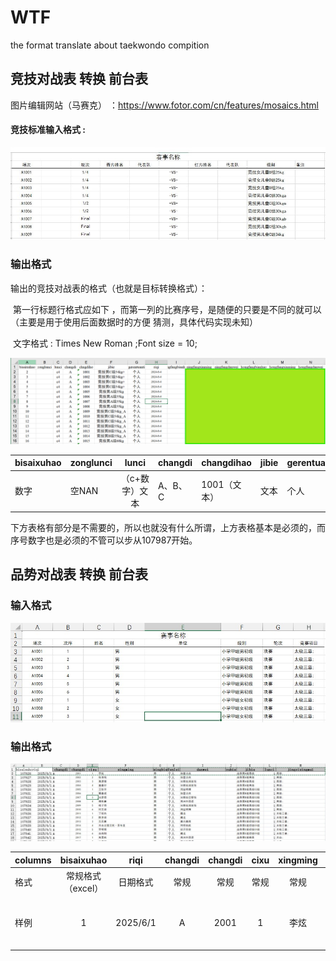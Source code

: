 # WTF
the format translate about  taekwondo compition







## 竞技对战表 转换 前台表



图片编辑网站（马赛克） ：https://www.fotor.com/cn/features/mosaics.html

#### 竞技标准输入格式 : 

![fight-output](/source/fight_input.jpg)



### 输出格式



输出的竞技对战表的格式（也就是目标转换格式）：

​	第一行标题行格式应如下 ，而第一列的比赛序号，是随便的只要是不同的就可以（主要是用于使用后面数据时的方便 猜测，具体代码实现未知）



​	文字格式 : Times New Roman ;Font size = 10;

![fight-output](/markdown-img/fight-output.png)

| bisaixuhao | zonglunci |     lunci      | changdi | changdihao   | jibie | gerentuanti | riqi | qingfangbianhao | qingfangxinming | qingfangdanwei | hongfangbianhao | hongfangxinming | hongfangdanwei |
| ---------- | --------- | :------------: | ------- | ------------ | ----- | ----------- | ---- | --------------- | --------------- | -------------- | --------------- | --------------- | -------------- |
| 数字       | 空NAN     | （c+数字）文本 | A、B、C | 1001（文本） | 文本  | 个人        | 文本 | 空 NAN          | 文本            | 文本           | 空 NAN          | 文本            | 文本           |

下方表格有部分是不需要的，所以也就没有什么所谓，上方表格基本是必须的，而序号数字也是必须的不管可以步从107987开始。









## 品势对战表 转换 前台表



### 输入格式

![poomase_input](.\source\poomase_input.jpg)



### 输出格式

![poomase](.\source\poomase_output.png)

| columns |     bisaixuhao     |   riqi   | **changdi** | **changdi** | **cixu** | **xingming** | **xingbie** | **fenlei** | **danwei** | **zubie** |   **jibie**   | **lunci** | **jingsixingmu1** |
| ------- | :----------------: | :------: | :---------: | :---------: | :------: | :----------: | :---------: | :--------: | :--------: | :-------: | :-----------: | :-------: | :---------------: |
| 格式    | 常规格式 （excel） | 日期格式 |    常规     |    常规     |   常规   |     常规     |    常规     |    常规    |    常规    |    空     |     常规      |   常规    |       常规        |
| 样例    |         1          | 2025/6/1 |      A      |    2001     |    1     |     李炫     |     男      |    个人    |  如星功夫  |           | 品势男A组高级 |     1     |       高丽;       |







